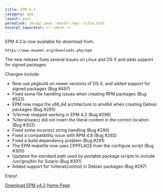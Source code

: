 ```yaml
---
title: EPM 4.3
category: epm
layout: post
permalink: /blog/:year-:month-:day-:title.html
excerpt_separator: <!--more-->
---
```


EPM 4.3 is now available for download from:

    https://www.msweet.org/downloads.php/epm

The new release fixes several issues on Linux and OS X and adds support for signed packages.

<!--more-->
Changes include:

- Now use pkgbuild on newer versions of OS X, and added support for signed packages (Bug #497)
- Fixed some file handling issues when creating RPM packages (Bug #523)
- EPM now maps the x86_64 architecture to amd64 when creating Debian packages (Bug #295)
- %format stopped working in EPM 4.2 (Bug #296)
- %literal(spec) did not insert the literal content in the correct location (Bug #302)
- Fixed some incorrect string handling (Bug #290)
- Fixed a compatibility issue with RPM 4.8 (Bug #292)
- Fixed a build dependency problem (Bug #291)
- The EPM makefile now uses CPPFLAGS from the configure script (Bug #300)
- Updated the standard path used by portable package scripts to include /usr/gnu/bin for Solaris (Bug #301)
- Added support for %literal(control) in Debian packages (Bug #297)

Enjoy!

<a class="btn btn-primary" href="https://github.com/michaelrsweet/epm/releases/tag/v4.3">Download EPM v4.3</a>
<a class="btn btn-default" href="/epm/index.html">Home Page</a>
